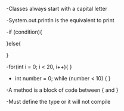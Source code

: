 -Classes always start with a capital letter

-System.out.println is the equivalent to print

-if (condition){

}else{

}

-for(int i = 0; i < 20, i++){
}

- int number  = 0;
  while (number < 10) {
   }

-A method is a block of code between { and }

-Must define the type or it will not compile
